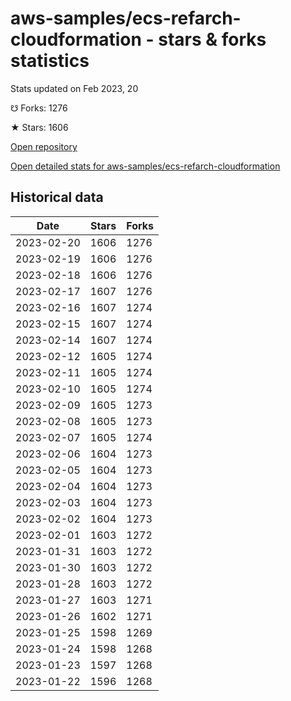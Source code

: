# aws-samples/ecs-refarch-cloudformation - stars & forks statistics

Stats updated on Feb 2023, 20

☋ Forks: 1276

★ Stars: 1606

[Open repository](https://github.com/aws-samples/ecs-refarch-cloudformation)

[Open detailed stats for aws-samples/ecs-refarch-cloudformation](https://reviewgithub.com/rep/aws-samples/ecs-refarch-cloudformation)

## Historical data
| Date | Stars | Forks |
|------|-------|-------|
| 2023-02-20 | 1606 | 1276 | 
| 2023-02-19 | 1606 | 1276 | 
| 2023-02-18 | 1606 | 1276 | 
| 2023-02-17 | 1607 | 1276 | 
| 2023-02-16 | 1607 | 1274 | 
| 2023-02-15 | 1607 | 1274 | 
| 2023-02-14 | 1607 | 1274 | 
| 2023-02-12 | 1605 | 1274 | 
| 2023-02-11 | 1605 | 1274 | 
| 2023-02-10 | 1605 | 1274 | 
| 2023-02-09 | 1605 | 1273 | 
| 2023-02-08 | 1605 | 1273 | 
| 2023-02-07 | 1605 | 1274 | 
| 2023-02-06 | 1604 | 1273 | 
| 2023-02-05 | 1604 | 1273 | 
| 2023-02-04 | 1604 | 1273 | 
| 2023-02-03 | 1604 | 1273 | 
| 2023-02-02 | 1604 | 1273 | 
| 2023-02-01 | 1603 | 1272 | 
| 2023-01-31 | 1603 | 1272 | 
| 2023-01-30 | 1603 | 1272 | 
| 2023-01-28 | 1603 | 1272 | 
| 2023-01-27 | 1603 | 1271 | 
| 2023-01-26 | 1602 | 1271 | 
| 2023-01-25 | 1598 | 1269 | 
| 2023-01-24 | 1598 | 1268 | 
| 2023-01-23 | 1597 | 1268 | 
| 2023-01-22 | 1596 | 1268 | 

